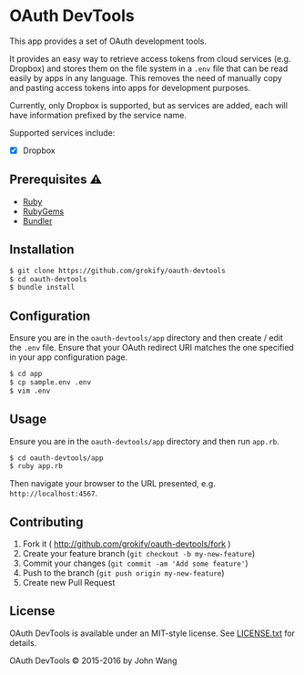 OAuth DevTools
==============

This app provides a set of OAuth development tools.

It provides an easy way to retrieve access tokens from cloud services (e.g. Dropbox) and stores them on the file system in a `.env` file that can be read easily by apps in any language. This removes the need of manually copy and pasting access tokens into apps for development purposes.

Currently, only Dropbox is supported, but as services are added, each will have information prefixed by the service name.

Supported services include:

* [x] Dropbox

## Prerequisites :warning:

* [Ruby](https://www.ruby-lang.org/)
* [RubyGems](https://rubygems.org/)
* [Bundler](http://bundler.io/)

## Installation

```sh
$ git clone https://github.com/grokify/oauth-devtools
$ cd oauth-devtools
$ bundle install
```

## Configuration

Ensure you are in the `oauth-devtools/app` directory and then create / edit the `.env` file. Ensure that your OAuth redirect URI matches the one specified in your app configuration page.

```sh
$ cd app
$ cp sample.env .env
$ vim .env
```

## Usage

Ensure you are in the `oauth-devtools/app` directory and then run `app.rb`.

```sh
$ cd oauth-devtools/app
$ ruby app.rb
``` 

Then navigate your browser to the URL presented, e.g. `http://localhost:4567`.

## Contributing

1. Fork it ( http://github.com/grokify/oauth-devtools/fork )
2. Create your feature branch (`git checkout -b my-new-feature`)
3. Commit your changes (`git commit -am 'Add some feature'`)
4. Push to the branch (`git push origin my-new-feature`)
5. Create new Pull Request

## License

OAuth DevTools is available under an MIT-style license. See [LICENSE.txt](LICENSE.txt) for details.

OAuth DevTools &copy; 2015-2016 by John Wang

